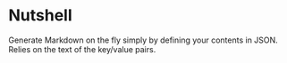 # Nutshell
Generate Markdown on the fly simply by defining your contents in JSON. Relies on the text of the key/value pairs. 


